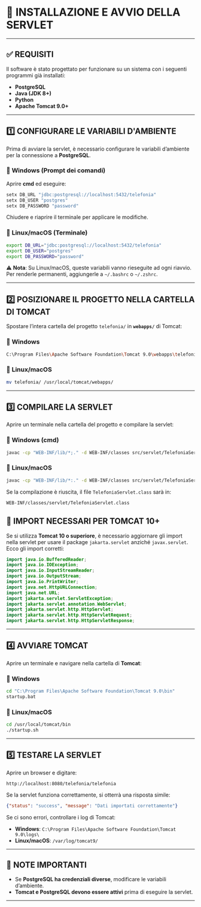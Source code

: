 


# 📌 INSTALLAZIONE E AVVIO DELLA SERVLET


---

## ✅ **REQUISITI**
Il software è stato progettato per funzionare su un sistema con i seguenti programmi già installati:
- **PostgreSQL**
- **Java (JDK 8+)**
- **Python**
- **Apache Tomcat 9.0+**

---

## 1️⃣ **CONFIGURARE LE VARIABILI D'AMBIENTE**
Prima di avviare la servlet, è necessario configurare le variabili d’ambiente per la connessione a **PostgreSQL**.

### 🔹 **Windows (Prompt dei comandi)**
Aprire **cmd** ed eseguire:
```sh
setx DB_URL "jdbc:postgresql://localhost:5432/telefonia"
setx DB_USER "postgres"
setx DB_PASSWORD "password"
```
Chiudere e riaprire il terminale per applicare le modifiche.

### 🔹 **Linux/macOS (Terminale)**
```sh
export DB_URL="jdbc:postgresql://localhost:5432/telefonia"
export DB_USER="postgres"
export DB_PASSWORD="password"
```
⚠️ **Nota**: Su Linux/macOS, queste variabili vanno rieseguite ad ogni riavvio.  
Per renderle permanenti, aggiungerle a `~/.bashrc` o `~/.zshrc`.

---

## 2️⃣ **POSIZIONARE IL PROGETTO NELLA CARTELLA DI TOMCAT**
Spostare l’intera cartella del progetto `telefonia/` in **`webapps/`** di Tomcat:

### 🔹 **Windows**
```sh
C:\Program Files\Apache Software Foundation\Tomcat 9.0\webapps\telefonia\
```

### 🔹 **Linux/macOS**
```sh
mv telefonia/ /usr/local/tomcat/webapps/
```

---

## 3️⃣ **COMPILARE LA SERVLET**
Aprire un terminale nella cartella del progetto e compilare la servlet:

### 🔹 **Windows (cmd)**
```sh
javac -cp "WEB-INF/lib/*;." -d WEB-INF/classes src/servlet/TelefoniaServlet.java
```
### 🔹 **Linux/macOS**
```sh
javac -cp "WEB-INF/lib/*:." -d WEB-INF/classes src/servlet/TelefoniaServlet.java
```

Se la compilazione è riuscita, il file `TelefoniaServlet.class` sarà in:
```
WEB-INF/classes/servlet/TelefoniaServlet.class
```

## 🚨 **IMPORT NECESSARI PER TOMCAT 10+**
Se si utilizza **Tomcat 10 o superiore**, è necessario aggiornare gli import nella servlet per usare il package `jakarta.servlet` anziché `javax.servlet`. Ecco gli import corretti:

```java
import java.io.BufferedReader;
import java.io.IOException;
import java.io.InputStreamReader;
import java.io.OutputStream;
import java.io.PrintWriter;
import java.net.HttpURLConnection;
import java.net.URL;
import jakarta.servlet.ServletException;
import jakarta.servlet.annotation.WebServlet;
import jakarta.servlet.http.HttpServlet;
import jakarta.servlet.http.HttpServletRequest;
import jakarta.servlet.http.HttpServletResponse;
```


---

## 4️⃣ **AVVIARE TOMCAT**
Aprire un terminale e navigare nella cartella di **Tomcat**:

### 🔹 **Windows**
```sh
cd "C:\Program Files\Apache Software Foundation\Tomcat 9.0\bin"
startup.bat
```

### 🔹 **Linux/macOS**
```sh
cd /usr/local/tomcat/bin
./startup.sh
```

---

## 5️⃣ **TESTARE LA SERVLET**
Aprire un browser e digitare:
```
http://localhost:8080/telefonia/telefonia
```
Se la servlet funziona correttamente, si otterrà una risposta simile:
```json
{"status": "success", "message": "Dati importati correttamente"}
```

Se ci sono errori, controllare i log di Tomcat:
- **Windows**: `C:\Program Files\Apache Software Foundation\Tomcat 9.0\logs\`
- **Linux/macOS**: `/var/log/tomcat9/`

---

## 📌 **NOTE IMPORTANTI**
- Se **PostgreSQL ha credenziali diverse**, modificare le variabili d’ambiente.
- **Tomcat e PostgreSQL devono essere attivi** prima di eseguire la servlet.

---


